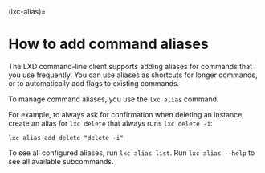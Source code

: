 (lxc-alias)=
# How to add command aliases

The LXD command-line client supports adding aliases for commands that you use frequently.
You can use aliases as shortcuts for longer commands, or to automatically add flags to existing commands.

To manage command aliases, you use the `lxc alias` command.

For example, to always ask for confirmation when deleting an instance, create an alias for `lxc delete` that always runs `lxc delete -i`:

    lxc alias add delete "delete -i"

To see all configured aliases, run `lxc alias list`.
Run `lxc alias --help` to see all available subcommands.
